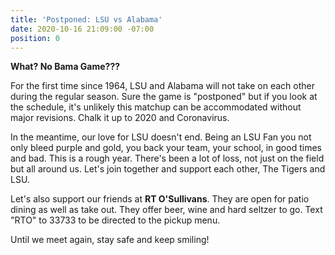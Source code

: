 ```yaml
---
title: 'Postponed: LSU vs Alabama'
date: 2020-10-16 21:09:00 -07:00
position: 0
---
```


**What? No Bama Game???**  

For the first time since 1964, LSU and Alabama will not take on each other during the regular season. Sure the game is "postponed" but if you look at the schedule, it's unlikely this matchup can be accommodated without major revisions. Chalk it up to 2020 and Coronavirus.

In the meantime, our love for LSU doesn't end. Being an LSU Fan you not only bleed purple and gold, you back your team, your school, in good times and bad. This is a rough year. There's been a lot of loss, not just on the field but all around us. Let's join together and support each other, The Tigers and LSU.

Let's also support our friends at **RT O'Sullivans**. They are open for patio dining as well as take out. They offer beer, wine and hard seltzer to go. Text "RTO" to 33733 to be directed to the pickup menu.

Until we meet again, stay safe and keep smiling!